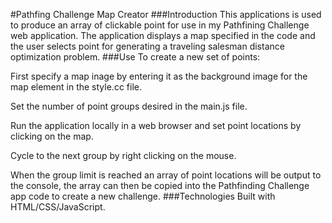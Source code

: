 #Pathfing Challenge Map Creator
###Introduction
This applications is used to produce an array of clickable point for use in my Pathfining Challenge web application. The application displays a map specified in the code and the user selects point for generating a traveling salesman distance optimization problem.
###Use
To create a new set of points:

First specify a map inage by entering it as the background image for the map element in the style.cc file.

Set the number of point groups desired in the main.js file.

Run the application locally in a web browser and set point locations by clicking on the map.

Cycle to the next group by right clicking on the mouse.

When the group limit is reached an array of point locations will be output to the console, the array can then be copied into the Pathfinding Challenge app code to create a new challenge.
###Technologies
Built with HTML/CSS/JavaScript.
